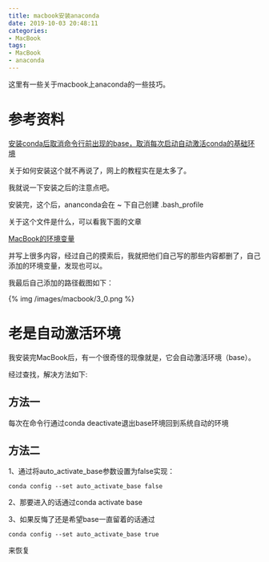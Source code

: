 ```yaml
---
title: macbook安装anaconda
date: 2019-10-03 20:48:11
categories:
- MacBook
tags:
- MacBook
- anaconda
---
```

这里有一些关于macbook上anaconda的一些技巧。
<!-- more -->
# 参考资料
[安装conda后取消命令行前出现的base，取消每次启动自动激活conda的基础环境](https://blog.csdn.net/u014734886/article/details/90718719)

关于如何安装这个就不再说了，网上的教程实在是太多了。

我就说一下安装之后的注意点吧。

安装完，这个后，ananconda会在 ~ 下自己创建 .bash_profile

关于这个文件是什么，可以看我下面的文章

[MacBook的环境变量](https://benpaodewoniu.github.io/2019/10/03/macbook0/)

并写上很多内容，经过自己的摸索后，我就把他们自己写的那些内容都删了，自己添加的环境变量，发现也可以。

我最后自己添加的路径截图如下：

{% img /images/macbook/3_0.png %}

# 老是自动激活环境

我安装完MacBook后，有一个很奇怪的现像就是，它会自动激活环境（base）。

经过查找，解决方法如下:

## 方法一

每次在命令行通过conda deactivate退出base环境回到系统自动的环境

## 方法二

1、通过将auto_activate_base参数设置为false实现：

	conda config --set auto_activate_base false
	
2、那要进入的话通过conda activate base

3、如果反悔了还是希望base一直留着的话通过

	conda config --set auto_activate_base true
	
来恢复


